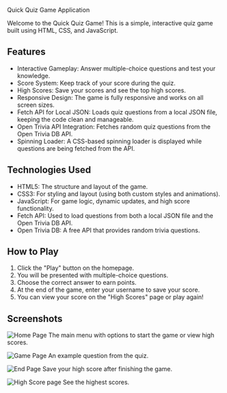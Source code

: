 Quick Quiz Game Application

Welcome to the Quick Quiz Game! This is a simple, interactive quiz game built using HTML, CSS, and JavaScript.

## Features

- Interactive Gameplay: Answer multiple-choice questions and test your knowledge.
- Score System: Keep track of your score during the quiz.
- High Scores: Save your scores and see the top high scores.
- Responsive Design: The game is fully responsive and works on all screen sizes.
- Fetch API for Local JSON: Loads quiz questions from a local JSON file, keeping the code clean and manageable.
- Open Trivia API Integration: Fetches random quiz questions from the Open Trivia DB API.
- Spinning Loader: A CSS-based spinning loader is displayed while questions are being fetched from the API.

## Technologies Used

- HTML5: The structure and layout of the game.
- CSS3: For styling and layout (using both custom styles and animations).
- JavaScript: For game logic, dynamic updates, and high score functionality.
- Fetch API: Used to load questions from both a local JSON file and the Open Trivia DB API.
- Open Trivia DB: A free API that provides random trivia questions.

## How to Play

1. Click the "Play" button on the homepage.
2. You will be presented with multiple-choice questions.
3. Choose the correct answer to earn points.
4. At the end of the game, enter your username to save your score.
5. You can view your score on the "High Scores" page or play again!

## Screenshots

![Home Page](https://github.com/user-attachments/assets/e4161e42-e734-49f3-850c-c4b63250127c)
The main menu with options to start the game or view high scores.

![Game Page](https://github.com/user-attachments/assets/c52d9f18-933c-4f93-bd7f-82cde08c2e03)
An example question from the quiz.

![End Page](https://github.com/user-attachments/assets/a6b9151f-0278-4ebf-8711-0bbed55bf5bc)
Save your high score after finishing the game.

![High Score page](https://github.com/user-attachments/assets/b22c8f0a-2125-46f9-a722-db2f181a7980)
See the highest scores.


